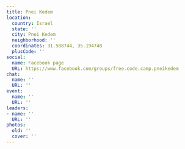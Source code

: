 ```yaml
---
title: Pnei Kedem
location:
  country: Israel
  state: ''
  city: Pnei Kedem
  neighborhood: ''
  coordinates: 31.588744, 35.194748
  plusCode: ''
social:
  name: Facebook page
  URL: https://www.facebook.com/groups/free.code.camp.pneikedem
chat:
  name: ''
  URL: ''
event:
  name: ''
  URL: ''
leaders:
- name: ''
  URL: ''
photos:
  old: ''
  cover: ''
---
```

